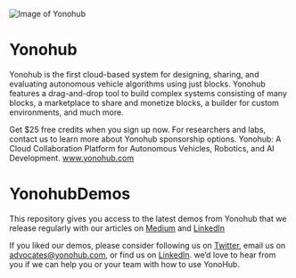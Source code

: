 ![Image of Yonohub](https://yonohub.com/wp-content/uploads/2018/04/yonohub-logo-150x150.png)
# Yonohub
Yonohub is the first cloud-based system for designing, sharing, and evaluating autonomous vehicle algorithms using just blocks. Yonohub features a drag-and-drop tool to build complex systems consisting of many blocks, a marketplace to share and monetize blocks, a builder for custom environments, and much more.

Get $25 free credits when you sign up now. For researchers and labs, contact us to learn more about Yonohub sponsorship options. Yonohub: A Cloud Collaboration Platform for Autonomous Vehicles, Robotics, and AI Development. www.yonohub.com



# YonohubDemos

This repository gives you access to the latest demos from Yonohub that we release regularly with our articles on [Medium](https://medium.com/yonohub) and [LinkedIn](https://www.linkedin.com/showcase/yonohub/)

If you liked our demos, please consider following us on [Twitter](https://twitter.com/YonoHub), email us on advocates@yonohub.com, or find us on [LinkedIn](https://www.linkedin.com/showcase/yonohub/). we’d love to hear from you if we can help you or your team with how to use YonoHub.
